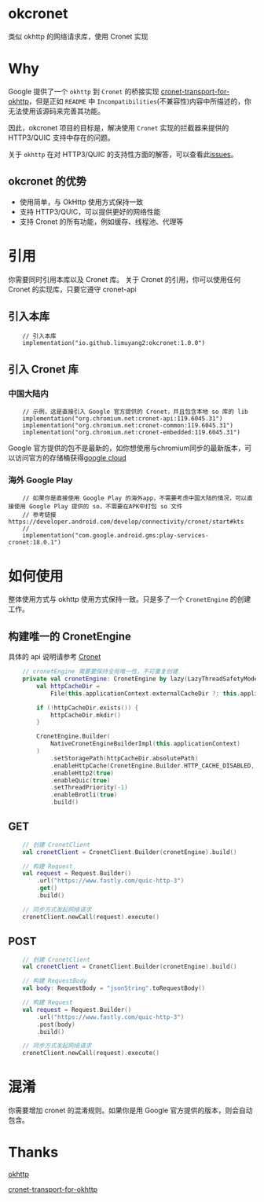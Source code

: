 # okcronet
类似 okhttp 的网络请求库，使用 Cronet 实现

# Why
Google 提供了一个 `okhttp` 到 `Cronet` 的桥接实现 [cronet-transport-for-okhttp](https://github.com/google/cronet-transport-for-okhttp/)，但是正如 `README` 中 `Incompatibilities`(不兼容性)内容中所描述的，你无法使用该源码来完善其功能。

因此，okcronet 项目的目标是，解决使用 `Cronet` 实现的拦截器来提供的 HTTP3/QUIC 支持中存在的问题。

关于 `okhttp` 在对 HTTP3/QUIC 的支持性方面的解答，可以查看此[issues](https://github.com/square/okhttp/issues/907)。

## okcronet 的优势
* 使用简单，与 OkHttp 使用方式保持一致
* 支持 HTTP3/QUIC，可以提供更好的网络性能
* 支持 Cronet 的所有功能，例如缓存、线程池、代理等

# 引用
你需要同时引用本库以及 Cronet 库。
关于 Cronet 的引用，你可以使用任何 Cronet 的实现库，只要它遵守 cronet-api 

## 引入本库
```
    // 引入本库
    implementation("io.github.limuyang2:okcronet:1.0.0")

```

## 引入 Cronet 库
### 中国大陆内
```
    // 示例，这是直接引入 Google 官方提供的 Cronet，并且包含本地 so 库的 lib
    implementation("org.chromium.net:cronet-api:119.6045.31")
    implementation("org.chromium.net:cronet-common:119.6045.31")
    implementation("org.chromium.net:cronet-embedded:119.6045.31")
```

Google 官方提供的包不是最新的，如你想使用与chromium同步的最新版本，可以访问官方的存储桶获得[google cloud](https://console.cloud.google.com/storage/browser/chromium-cronet/android?pageState=(%22StorageObjectListTable%22:(%22f%22:%22%255B%255D%22))&prefix=&forceOnObjectsSortingFiltering=true)

### 海外 Google Play
```
    // 如果你是直接使用 Google Play 的海外app，不需要考虑中国大陆的情况，可以直接使用 Google Play 提供的 so，不需要在APK中打包 so 文件
    // 参考链接 https://developer.android.com/develop/connectivity/cronet/start#kts
    //
    implementation("com.google.android.gms:play-services-cronet:18.0.1")
```



# 如何使用
整体使用方式与 okhttp 使用方式保持一致。只是多了一个 `CronetEngine` 的创建工作。

## 构建唯一的 CronetEngine
具体的 api 说明请参考 [Cronet](https://developer.android.com/develop/connectivity/cronet)
```kotlin
    // cronetEngine 需要要保持全局唯一性，不可重复创建
    private val cronetEngine: CronetEngine by lazy(LazyThreadSafetyMode.NONE) {
        val httpCacheDir =
            File(this.applicationContext.externalCacheDir ?: this.applicationContext.cacheDir, "http")

        if (!httpCacheDir.exists()) {
            httpCacheDir.mkdir()
        }

        CronetEngine.Builder(
            NativeCronetEngineBuilderImpl(this.applicationContext)
        )
            .setStoragePath(httpCacheDir.absolutePath)
            .enableHttpCache(CronetEngine.Builder.HTTP_CACHE_DISABLED, 1048576)
            .enableHttp2(true)
            .enableQuic(true)
            .setThreadPriority(-1)
            .enableBrotli(true)
            .build()
```

## GET
```kotlin
    // 创建 CronetClient
    val cronetClient = CronetClient.Builder(cronetEngine).build()

    // 构建 Request
    val request = Request.Builder()
        .url("https://www.fastly.com/quic-http-3")
        .get()
        .build()

    // 同步方式发起网络请求
    cronetClient.newCall(request).execute()

```

## POST
```kotlin
    // 创建 CronetClient
    val cronetClient = CronetClient.Builder(cronetEngine).build()

    // 构建 RequestBody
    val body: RequestBody = "jsonString".toRequestBody()

    // 构建 Request
    val request = Request.Builder()
        .url("https://www.fastly.com/quic-http-3")
        .post(body)
        .build()

    // 同步方式发起网络请求
    cronetClient.newCall(request).execute()
```

# 混淆
你需要增加 cronet 的混淆规则。如果你是用 Google 官方提供的版本，则会自动包含。


# Thanks
[okhttp](https://github.com/square/okhttp)

[cronet-transport-for-okhttp](https://github.com/google/cronet-transport-for-okhttp)
